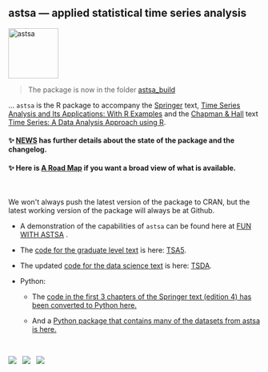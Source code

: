 ## astsa &mdash; applied statistical time series analysis

<img src="fun_with_astsa/figs/astsa.gif" alt="astsa"  height="100">
                       
                                        

> The package is now in the folder [astsa_build](https://github.com/nickpoison/astsa/tree/master/astsa_build) 

... `astsa` is the R package to accompany the [Springer](https://link.springer.com/book/9783031705830) text, [Time Series Analysis and Its Applications: With R Examples](https://github.com/nickpoison/tsa5/blob/main/textRcode.md)  and the [Chapman & Hall](https://www.routledge.com/Time-Series-A-Data-Analysis-Approach-Using-R/Shumway-Stoffer/p/book/9780367221096) text  [Time Series: A Data Analysis Approach using R](https://github.com/nickpoison/tsda2/blob/main/Rcode.md). 


#### &#10024;  [NEWS](https://github.com/nickpoison/astsa/blob/master/NEWS.md) has further details about the state of the package and the changelog.

#### &#10024; Here is [A Road Map](https://nickpoison.github.io/) if you want a broad view of what is available.

<br/>


We won't always push the latest version of the package to CRAN, but the latest working version of the package will always be at Github.


* A demonstration of the capabilities of `astsa` can be found here at
[FUN WITH ASTSA](https://github.com/nickpoison/astsa/blob/master/fun_with_astsa/fun_with_astsa.md) .


* The  [code for the graduate level text](https://github.com/nickpoison/tsa5/blob/master/textRcode.md) is here: [TSA5](https://github.com/nickpoison/tsa5/blob/master/textRcode.md).

* The updated [code for the data science text](https://github.com/nickpoison/tsda/blob/master/Rcode.md) is here: [TSDA](https://github.com/nickpoison/tsda/blob/master/Rcode.md).

* Python:

    - The [code in the first 3 chapters of the Springer text (edition 4) has been converted to Python here.](https://github.com/borisgarbuzov/tsa4-python/tree/master/src) 

    - And a [Python package that contains many of the datasets from astsa is here.](https://pypi.org/project/astsadata/)

<br/>


[![](https://cranlogs.r-pkg.org/badges/grand-total/astsa)](https://cran.r-project.org/package=astsa) &nbsp; [![](https://www.r-pkg.org/badges/version/astsa)](https://www.r-pkg.org/badges/version/astsa) &nbsp; ![](https://komarev.com/ghpvc/?username=nickpoison&color=blueviolet&base=66666&label=Guests )
